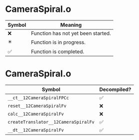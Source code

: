 # CameraSpiral.o
| Symbol | Meaning 
| ------------- | ------------- 
| :x: | Function has not yet been started. 
| :eight_pointed_black_star: | Function is in progress. 
| :white_check_mark: | Function is completed. 


# CameraSpiral.o
| Symbol | Decompiled? |
| ------------- | ------------- |
| `__ct__12CameraSpiralFPCc` | :white_check_mark: |
| `reset__12CameraSpiralFv` | :x: |
| `calc__12CameraSpiralFv` | :x: |
| `createTranslator__12CameraSpiralFv` | :white_check_mark: |
| `__dt__12CameraSpiralFv` | :white_check_mark: |
